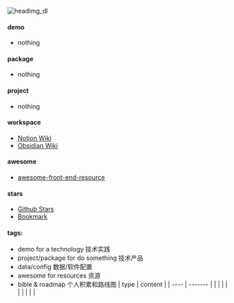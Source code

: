 ![headimg_dl](https://user-images.githubusercontent.com/26086447/126728629-e9ee6f1f-d18e-404d-98f5-d7e994f4f2d5.gif)

#### demo
  - nothing

#### package
  - nothing

#### project
  - nothing
  
#### workspace
  - [Notion Wiki](https://www.notion.so/kromalee/Home-2a5719180eab4b769013c990194ee418)
  - [Obsidian Wiki](https://github.com/kromalee/obsidian-vault)
#### awesome
  - [awesome-front-end-resource](https://github.com/kromalee/kromalee/awesome-front-end-resource)

#### stars
  - [Github Stars](https://github.com/stars)
  - [Bookmark](https://kromalee.github.io/bookmark/)

#### tags:
  - demo for a technology 技术实践
  - project/package for do something 技术产品
  - data/config  数据/软件配置
  - awesome for resources 资源
  - bible & roadmap 个人积累和路线图
| type | content |
| ---- | ------- |
|      |         |
|      |         |
|      |         |
